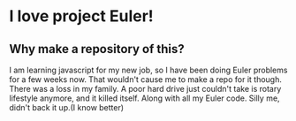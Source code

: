 # I love project Euler!

## Why make a repository of this?
I am learning javascript for my new job, so I have been doing Euler problems for a few weeks now. 
That wouldn't cause me to make a repo for it though. There was a loss in my family. A poor hard drive just couldn't take 
is rotary lifestyle anymore, and it killed itself. Along with all my Euler code. Silly me, didn't back it up.(I know better)